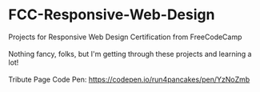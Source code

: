 # FCC-Responsive-Web-Design
Projects for Responsive Web Design Certification from FreeCodeCamp<br><br>
Nothing fancy, folks, but I'm getting through these projects and learning a lot!<br><br>
Tribute Page Code Pen: https://codepen.io/run4pancakes/pen/YzNoZmb
